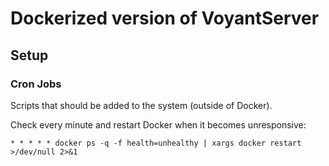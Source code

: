 # Dockerized version of VoyantServer

## Setup

### Cron Jobs

Scripts that should be added to the system (outside of Docker).

Check every minute and restart Docker when it becomes unresponsive:

`* * * * * docker ps -q -f health=unhealthy | xargs docker restart >/dev/null 2>&1`
